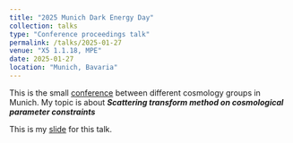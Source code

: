 ```yaml
---
title: "2025 Munich Dark Energy Day"
collection: talks
type: "Conference proceedings talk"
permalink: /talks/2025-01-27
venue: "X5 1.1.18, MPE"
date: 2025-01-27
location: "Munich, Bavaria"
---
```


This is the small [conference](https://indico.ph.tum.de/event/7774/) between different cosmology groups in Munich. My topic is about _**Scattering transform method on cosmological parameter constraints**_

This is my <a href="https://chen-sijin.github.io/Sijin-Chen.github.io/files/talk_slides/2025_Dark_Energy_day.pdf" target="_blank">slide</a> for this talk. 
